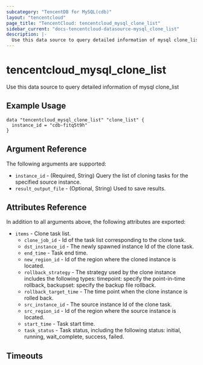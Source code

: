 ```yaml
---
subcategory: "TencentDB for MySQL(cdb)"
layout: "tencentcloud"
page_title: "TencentCloud: tencentcloud_mysql_clone_list"
sidebar_current: "docs-tencentcloud-datasource-mysql_clone_list"
description: |-
  Use this data source to query detailed information of mysql clone_list
---
```


# tencentcloud_mysql_clone_list

Use this data source to query detailed information of mysql clone_list

## Example Usage

```hcl
data "tencentcloud_mysql_clone_list" "clone_list" {
  instance_id = "cdb-fitq5t9h"
}
```

## Argument Reference

The following arguments are supported:

* `instance_id` - (Required, String) Query the list of cloning tasks for the specified source instance.
* `result_output_file` - (Optional, String) Used to save results.

## Attributes Reference

In addition to all arguments above, the following attributes are exported:

* `items` - Clone task list.
  * `clone_job_id` - Id of the task list corresponding to the clone task.
  * `dst_instance_id` - The newly spawned instance Id of the clone task.
  * `end_time` - Task end time.
  * `new_region_id` - Id of the region where the cloned instance is located.
  * `rollback_strategy` - The strategy used by the clone instance includes the following types: timepoint: specify the point-in-time rollback, backupset: specify the backup file rollback.
  * `rollback_target_time` - The time point when the clone instance is rolled back.
  * `src_instance_id` - The source instance Id of the clone task.
  * `src_region_id` - Id of the region where the source instance is located.
  * `start_time` - Task start time.
  * `task_status` - Task status, including the following status: initial, running, wait_complete, success, failed.


## Timeouts

<no value>


